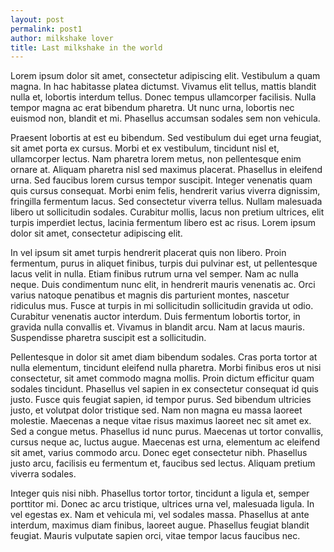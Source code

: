 ```yaml
---
layout: post
permalink: post1
author: milkshake lover
title: Last milkshake in the world
---
```

Lorem ipsum dolor sit amet, consectetur adipiscing elit. Vestibulum a quam magna. In hac habitasse platea dictumst. Vivamus elit tellus, mattis blandit nulla et, lobortis interdum tellus. Donec tempus ullamcorper facilisis. Nulla tempor magna ac erat bibendum pharetra. Ut nunc urna, lobortis nec euismod non, blandit et mi. Phasellus accumsan sodales sem non vehicula.

Praesent lobortis at est eu bibendum. Sed vestibulum dui eget urna feugiat, sit amet porta ex cursus. Morbi et ex vestibulum, tincidunt nisl et, ullamcorper lectus. Nam pharetra lorem metus, non pellentesque enim ornare at. Aliquam pharetra nisl sed maximus placerat. Phasellus in eleifend urna. Sed faucibus lorem cursus tempor suscipit. Integer venenatis quam quis cursus consequat. Morbi enim felis, hendrerit varius viverra dignissim, fringilla fermentum lacus. Sed consectetur viverra tellus. Nullam malesuada libero ut sollicitudin sodales. Curabitur mollis, lacus non pretium ultrices, elit turpis imperdiet lectus, lacinia fermentum libero est ac risus. Lorem ipsum dolor sit amet, consectetur adipiscing elit.

In vel ipsum sit amet turpis hendrerit placerat quis non libero. Proin fermentum, purus in aliquet finibus, turpis dui pulvinar est, ut pellentesque lacus velit in nulla. Etiam finibus rutrum urna vel semper. Nam ac nulla neque. Duis condimentum nunc elit, in hendrerit mauris venenatis ac. Orci varius natoque penatibus et magnis dis parturient montes, nascetur ridiculus mus. Fusce at turpis in mi sollicitudin sollicitudin gravida ut odio. Curabitur venenatis auctor interdum. Duis fermentum lobortis tortor, in gravida nulla convallis et. Vivamus in blandit arcu. Nam at lacus mauris. Suspendisse pharetra suscipit est a sollicitudin.

Pellentesque in dolor sit amet diam bibendum sodales. Cras porta tortor at nulla elementum, tincidunt eleifend nulla pharetra. Morbi finibus eros ut nisi consectetur, sit amet commodo magna mollis. Proin dictum efficitur quam sodales tincidunt. Phasellus vel sapien in ex consectetur consequat id quis justo. Fusce quis feugiat sapien, id tempor purus. Sed bibendum ultricies justo, et volutpat dolor tristique sed. Nam non magna eu massa laoreet molestie. Maecenas a neque vitae risus maximus laoreet nec sit amet ex. Sed a congue metus. Phasellus id nunc purus. Maecenas ut tortor convallis, cursus neque ac, luctus augue. Maecenas est urna, elementum ac eleifend sit amet, varius commodo arcu. Donec eget consectetur nibh. Phasellus justo arcu, facilisis eu fermentum et, faucibus sed lectus. Aliquam pretium viverra sodales.

Integer quis nisi nibh. Phasellus tortor tortor, tincidunt a ligula et, semper porttitor mi. Donec ac arcu tristique, ultrices urna vel, malesuada ligula. In vel egestas ex. Nam et vehicula mi, vel sodales massa. Phasellus at ante interdum, maximus diam finibus, laoreet augue. Phasellus feugiat blandit feugiat. Mauris vulputate sapien orci, vitae tempor lacus faucibus nec.
